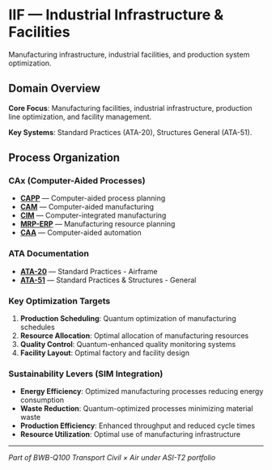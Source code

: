 # IIF — Industrial Infrastructure & Facilities

Manufacturing infrastructure, industrial facilities, and production system optimization.

## Domain Overview

**Core Focus**: Manufacturing facilities, industrial infrastructure, production line optimization, and facility management.

**Key Systems**: Standard Practices (ATA-20), Structures General (ATA-51).

## Process Organization

### CAx (Computer-Aided Processes)
- **[CAPP](./cax/CAPP/)** — Computer-aided process planning
- **[CAM](./cax/CAM/)** — Computer-aided manufacturing
- **[CIM](./cax/CIM/)** — Computer-integrated manufacturing
- **[MRP-ERP](./cax/MRP-ERP/)** — Manufacturing resource planning
- **[CAA](./cax/CAA/)** — Computer-aided automation

### ATA Documentation
- **[ATA-20](./ata/ATA-20/)** — Standard Practices - Airframe
- **[ATA-51](./ata/ATA-51/)** — Standard Practices & Structures - General

### Key Optimization Targets
1. **Production Scheduling**: Quantum optimization of manufacturing schedules
2. **Resource Allocation**: Optimal allocation of manufacturing resources
3. **Quality Control**: Quantum-enhanced quality monitoring systems
4. **Facility Layout**: Optimal factory and facility design

### Sustainability Levers (SIM Integration)
- **Energy Efficiency**: Optimized manufacturing processes reducing energy consumption
- **Waste Reduction**: Quantum-optimized processes minimizing material waste
- **Production Efficiency**: Enhanced throughput and reduced cycle times
- **Resource Utilization**: Optimal use of manufacturing infrastructure

---

*Part of BWB-Q100 Transport Civil × Air under ASI-T2 portfolio*
